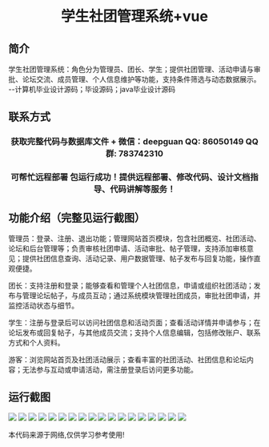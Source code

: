 <p><h1 align="center">学生社团管理系统+vue</h1></p>

## 简介
学生社团管理系统：角色分为管理员、团长、学生；提供社团管理、活动申请与审批、论坛交流、成员管理、个人信息维护等功能，支持条件筛选与动态数据展示。    --计算机毕业设计源码；毕设源码；java毕业设计源码


## 联系方式
<p><h3 align="center">获取完整代码与数据库文件 + 微信：deepguan QQ: 86050149 QQ群: 783742310</h3></p>
<p><h3 align="center">可帮忙远程部署 包运行成功！提供远程部署、修改代码、设计文档指导、代码讲解等服务！</h3></p>

## 功能介绍（完整见运行截图）
管理员：登录、注册、退出功能；管理网站首页模块，包含社团概览、社团活动、论坛和后台管理等；负责审核社团申请、活动审批、帖子管理，支持添加审核意见；提供社团信息查询、活动记录、用户数据管理、帖子发布与回复功能，操作直观便捷。

团长：支持注册和登录；能够查看和管理个人社团信息，申请或组织社团活动；发布与管理论坛帖子，与成员互动；通过系统模块管理社团成员，审批社团申请，并监控活动状态与细节。

学生：注册与登录后可以访问社团信息和活动页面；查看活动详情并申请参与；在论坛发布或回复帖子，与其他成员交流；支持个人信息编辑，包括修改账户、联系方式和个人资料。

游客：浏览网站首页及社团活动展示；查看丰富的社团活动、社团信息和论坛内容；无法参与互动或申请活动，需注册登录后访问更多功能。


## 运行截图
![](https://bs-1329754181.cos.ap-shanghai.myqcloud.com/ssm/StudentClubManagementSystem/img/001.jpg)
![](https://bs-1329754181.cos.ap-shanghai.myqcloud.com/ssm/StudentClubManagementSystem/img/002.jpg)
![](https://bs-1329754181.cos.ap-shanghai.myqcloud.com/ssm/StudentClubManagementSystem/img/003.jpg)
![](https://bs-1329754181.cos.ap-shanghai.myqcloud.com/ssm/StudentClubManagementSystem/img/004.jpg)
![](https://bs-1329754181.cos.ap-shanghai.myqcloud.com/ssm/StudentClubManagementSystem/img/005.jpg)
![](https://bs-1329754181.cos.ap-shanghai.myqcloud.com/ssm/StudentClubManagementSystem/img/006.jpg)
![](https://bs-1329754181.cos.ap-shanghai.myqcloud.com/ssm/StudentClubManagementSystem/img/007.jpg)
![](https://bs-1329754181.cos.ap-shanghai.myqcloud.com/ssm/StudentClubManagementSystem/img/008.jpg)
![](https://bs-1329754181.cos.ap-shanghai.myqcloud.com/ssm/StudentClubManagementSystem/img/009.jpg)
![](https://bs-1329754181.cos.ap-shanghai.myqcloud.com/ssm/StudentClubManagementSystem/img/010.jpg)
![](https://bs-1329754181.cos.ap-shanghai.myqcloud.com/ssm/StudentClubManagementSystem/img/011.jpg)
![](https://bs-1329754181.cos.ap-shanghai.myqcloud.com/ssm/StudentClubManagementSystem/img/012.jpg)
![](https://bs-1329754181.cos.ap-shanghai.myqcloud.com/ssm/StudentClubManagementSystem/img/013.jpg)
![](https://bs-1329754181.cos.ap-shanghai.myqcloud.com/ssm/StudentClubManagementSystem/img/014.jpg)
![](https://bs-1329754181.cos.ap-shanghai.myqcloud.com/ssm/StudentClubManagementSystem/img/015.jpg)
![](https://bs-1329754181.cos.ap-shanghai.myqcloud.com/ssm/StudentClubManagementSystem/img/016.jpg)
![](https://bs-1329754181.cos.ap-shanghai.myqcloud.com/ssm/StudentClubManagementSystem/img/017.jpg)
![](https://bs-1329754181.cos.ap-shanghai.myqcloud.com/ssm/StudentClubManagementSystem/img/018.jpg)

<p>本代码来源于网络,仅供学习参考使用!</p>
